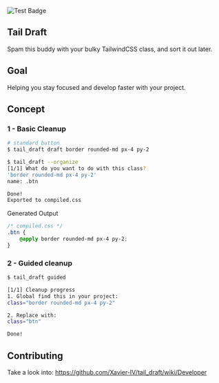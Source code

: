 ![Test Badge](https://github.com/Xavier-iV/tail_draft/actions/workflows/main.yml/badge.svg)

## Tail Draft

Spam this buddy with your bulky TailwindCSS class, and sort it out later.

## Goal

Helping you stay focused and develop faster with your project.

## Concept

### 1 - Basic Cleanup
```bash
# standard button
$ tail_draft draft border rounded-md px-4 py-2

$ tail_draft --organize
[1/1] What do you want to do with this class?
'border rounded-md px-4 py-2'
name: .btn

Done!
Exported to compiled.css
```

Generated Output

```css
/* compiled.css */
.btn {
    @apply border rounded-md px-4 py-2;
}
```

### 2 - Guided cleanup

```bash
$ tail_draft guided

[1/1] Cleanup progress
1. Global find this in your project:
class="border rounded-md px-4 py-2"

2. Replace with:
class="btn"

Done!
```

## Contributing

Take a look into:
https://github.com/Xavier-IV/tail_draft/wiki/Developer